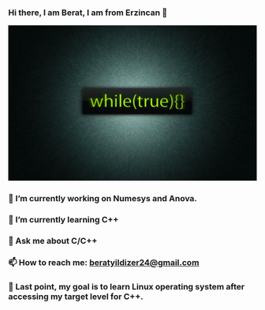### Hi there, I am Berat, I am from Erzincan 👋
![Design and Development](https://github.com/beratyildizer/beratyildizer/blob/main/zrGK5y.png)
### 🔭 I’m currently working on Numesys and Anova.
### 🌱 I’m currently learning C++
### 💬 Ask me about C/C++
### 📫 How to reach me: beratyildizer24@gmail.com
### 🌱 Last point, my goal is to learn Linux operating system after accessing my target level for C++.

<!--
**beratyildizer/beratyildizer** is a ✨ _special_ ✨ repository because its `README.md` (this file) appears on your GitHub profile.

Here are some ideas to get you started:

- 🔭 I’m currently working on Numesys
- 🌱 I’m currently learning C++
- 💬 Ask me about C and C++
- 📫 How to reach me: beratyildizer24@gmail.com
-->
